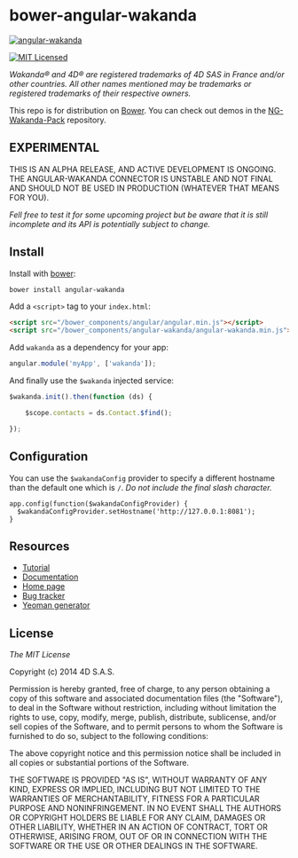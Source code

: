 # bower-angular-wakanda

[![ angular-wakanda ](http://www.wakanda.org/sites/default/files/medias/128.png)](http://www.wakanda.org/angular-wakanda/)

[![MIT Licensed](http://img.shields.io/badge/license-MIT-blue.svg?style=flat)](#license)


*Wakanda® and 4D® are registered trademarks of 4D SAS in France and/or other countries. All other names mentioned may be trademarks or registered trademarks of their respective owners.*

This repo is for distribution on [Bower](http://bower.io/). You can check out demos
in the [NG-Wakanda-Pack](https://github.com/Wakanda/NG-Wakanda-Pack/) repository.


## EXPERIMENTAL

THIS IS AN ALPHA RELEASE, AND ACTIVE DEVELOPMENT IS ONGOING. THE ANGULAR-WAKANDA CONNECTOR IS UNSTABLE AND NOT FINAL AND SHOULD NOT BE USED IN PRODUCTION (WHATEVER THAT MEANS FOR YOU).

*Fell free to test it for some upcoming project but be aware that it is still incomplete and its API is potentially subject to change.*

## Install

Install with [bower](http://bower.io):

```shell
bower install angular-wakanda
```

Add a `<script>` tag to your `index.html`:

```html
<script src="/bower_components/angular/angular.min.js"></script>
<script src="/bower_components/angular-wakanda/angular-wakanda.min.js"></script>
```

Add `wakanda` as a dependency for your app:

```javascript
angular.module('myApp', ['wakanda']);
```

And finally use the `$wakanda` injected service:

```javascript
$wakanda.init().then(function (ds) {

	$scope.contacts = ds.Contact.$find();

});
```

## Configuration

You can use the `$wakandaConfig` provider to specify a different hostname than the default one which is `/`. *Do not include the final slash character.*

```
app.config(function($wakandaConfigProvider) {
  $wakandaConfigProvider.setHostname('http://127.0.0.1:8081');
}
```

## Resources

* [Tutorial](https://wakanda.github.io/NG-Wakanda-Pack)
* [Documentation](http://doc.wakanda.org/Wakanda/help/Title/en/page4419.html)
* [Home page](http://www.wakanda.org/angular-wakanda/)
* [Bug tracker](http://beetle.wakanda.org/)
* [Yeoman generator](https://www.npmjs.org/package/generator-angular-wakanda)

## License 

*The MIT License*

Copyright (c) 2014 4D S.A.S.

Permission is hereby granted, free of charge, to any person obtaining a copy of this software and associated documentation files (the "Software"), to deal in the Software without restriction, including without limitation the rights to use, copy, modify, merge, publish, distribute, sublicense, and/or sell copies of the Software, and to permit persons to whom the Software is furnished to do so, subject to the following conditions:

The above copyright notice and this permission notice shall be included in all copies or substantial portions of the Software.

THE SOFTWARE IS PROVIDED "AS IS", WITHOUT WARRANTY OF ANY KIND, EXPRESS OR IMPLIED, INCLUDING BUT NOT LIMITED TO THE WARRANTIES OF MERCHANTABILITY, FITNESS FOR A PARTICULAR PURPOSE AND NONINFRINGEMENT. IN NO EVENT SHALL THE AUTHORS OR COPYRIGHT HOLDERS BE LIABLE FOR ANY CLAIM, DAMAGES OR OTHER LIABILITY, WHETHER IN AN ACTION OF CONTRACT, TORT OR OTHERWISE, ARISING FROM, OUT OF OR IN CONNECTION WITH THE SOFTWARE OR THE USE OR OTHER DEALINGS IN THE SOFTWARE.
